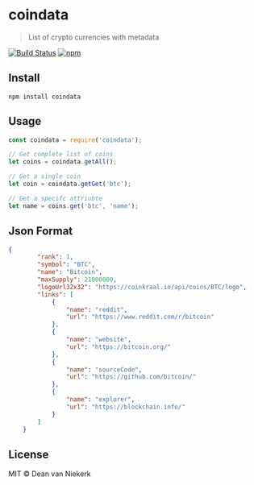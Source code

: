 # coindata

> List of crypto currencies with metadata

[![Build Status](https://travis-ci.org/DeanVanNiekerk/coindata.svg?branch=master)](https://travis-ci.org/DeanVanNiekerk/coindata)
[![npm](https://img.shields.io/npm/v/coinlist.svg)](https://www.npmjs.com/package/coindata)


## Install

```shell
npm install coindata
```

## Usage

```js
const coindata = require('coindata');

// Get complete list of coins
let coins = coindata.getAll();

// Get a single coin
let coin = coindata.getGet('btc');

// Get a specifc attriubte
let name = coins.get('btc', 'name');
```

## Json Format

```json
{
        "rank": 1,
        "symbol": "BTC",
        "name": "Bitcoin",
        "maxSupply": 21000000,
        "logoUrl32x32": "https://coinkraal.io/api/coins/BTC/logo",
        "links": [
            {
                "name": "reddit",
                "url": "https://www.reddit.com/r/bitcoin"
            },
            {
                "name": "website",
                "url": "https://bitcoin.org/"
            },
            {
                "name": "sourceCode",
                "url": "https://github.com/bitcoin/"
            },
            {
                "name": "explorer",
                "url": "https://blockchain.info/"
            }
        ]
    }
```

## License

MIT © Dean van Niekerk